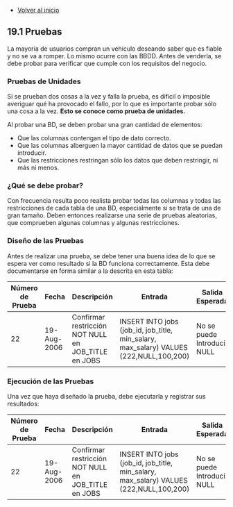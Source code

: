 - [Volver al inicio](index.html)

## 19.1 Pruebas

La mayoría de usuarios compran un vehículo deseando saber que es
fiable y no se va a romper. Lo mismo ocurre con las BBDD. Antes
de venderla, se debe probar para verificar que cumple con los
requisitos del negocio.

### Pruebas de Unidades

Si se prueban dos cosas a la vez y falla la prueba, es difícil o
imposible averiguar qué ha provocado el fallo, por lo que es
importante probar sólo una cosa a la vez. **Esto se conoce como
prueba de unidades.**

Al probar una BD, se deben probar una gran cantidad de elementos:

- Que las columnas contengan el tipo de dato correcto.
- Que las columnas alberguen la mayor cantidad de datos que se puedan
  introducir.
- Que las restricciones restringan sólo los datos que deben restringir, ni más
  ni menos.

### ¿Qué se debe probar?

Con frecuencia resulta poco realista probar todas las columnas y 
todas las restricciones de cada tabla de una BD, especialmente si
se trata de una de gran tamaño. Deben entonces realizarse una serie de pruebas aleatorias, que comprueben algunas columnas y algunas restricciones.

### Diseño de las Pruebas

Antes de realizar una prueba, se debe tener una buena idea de lo
que se espera ver como resultado si la BD funciona correctamente.
Esta debe documentarse en forma similar a la descrita en esta 
tabla:

|Número de  Prueba|Fecha|Descripción|Entrada|Salida Esperada|Resultado/Discrepancia|Acción|
|---|---|---|---|---|---|---|
|22|19-Aug-2006|Confirmar restricción NOT NULL en JOB_TITLE en JOBS|INSERT INTO jobs (job_id, job_title, min_salary, max_salary) VALUES (222,NULL,100,200)|No se puede Introducir NULL|||

### Ejecución de las Pruebas

Una vez que haya diseñado la prueba, debe ejecutarla y registrar
sus resultados:

|Número de  Prueba|Fecha|Descripción|Entrada|Salida Esperada|Resultado/Discrepancia|Acción|
|---|---|---|---|---|---|---|
|22|19-Aug-2006|Confirmar restricción NOT NULL en JOB_TITLE en JOBS|INSERT INTO jobs (job_id, job_title, min_salary, max_salary) VALUES (222,NULL,100,200)|No se puede Introducir NULL|No se puede introducir NULL|Ninguna|
